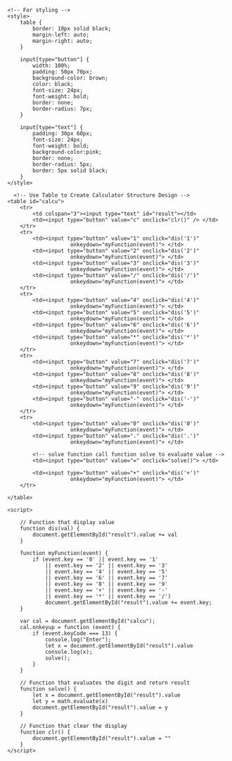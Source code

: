 <!DOCTYPE html> 
<html> 
  
<head> 
      <title>JavaScript Calculator</title> 
    <script src= 
"https://cdnjs.cloudflare.com/ajax/libs/mathjs/10.6.4/math.js"
        integrity= 
"sha512-BbVEDjbqdN3Eow8+empLMrJlxXRj5nEitiCAK5A1pUr66+jLVejo3PmjIaucRnjlB0P9R3rBUs3g5jXc8ti+fQ=="
        crossorigin="anonymous"
        referrerpolicy="no-referrer"></script> 
    <script src= 
"https://cdnjs.cloudflare.com/ajax/libs/mathjs/10.6.4/math.min.js"
        integrity= 
"sha512-iphNRh6dPbeuPGIrQbCdbBF/qcqadKWLa35YPVfMZMHBSI6PLJh1om2xCTWhpVpmUyb4IvVS9iYnnYMkleVXLA=="
        crossorigin="anonymous"
        referrerpolicy="no-referrer"></script> 
    
    <!-- For styling -->
    <style> 
        table { 
            border: 10px solid black; 
            margin-left: auto; 
            margin-right: auto; 
        } 
  
        input[type="button"] { 
            width: 100%; 
            padding: 50px 70px; 
            background-color: brown; 
            color: black; 
            font-size: 24px; 
            font-weight: bold; 
            border: none; 
            border-radius: 7px; 
        } 
  
        input[type="text"] { 
            padding: 30px 60px; 
            font-size: 24px; 
            font-weight: bold; 
            background-color:pink; 
            border: none; 
            border-radius: 5px; 
            border: 5px solid black; 
        } 
    </style> 
</head> 
    
<body> 
    
      <!-- Use Table to Create Calculator Structure Design -->
    <table id="calcu"> 
        <tr> 
            <td colspan="3"><input type="text" id="result"></td> 
            <td><input type="button" value="c" onclick="clr()" /> </td> 
        </tr> 
        <tr> 
            <td><input type="button" value="1" onclick="dis('1')"
                        onkeydown="myFunction(event)"> </td> 
            <td><input type="button" value="2" onclick="dis('2')"
                        onkeydown="myFunction(event)"> </td> 
            <td><input type="button" value="3" onclick="dis('3')"
                        onkeydown="myFunction(event)"> </td> 
            <td><input type="button" value="/" onclick="dis('/')"
                        onkeydown="myFunction(event)"> </td> 
        </tr> 
        <tr> 
            <td><input type="button" value="4" onclick="dis('4')"
                        onkeydown="myFunction(event)"> </td> 
            <td><input type="button" value="5" onclick="dis('5')"
                        onkeydown="myFunction(event)"> </td> 
            <td><input type="button" value="6" onclick="dis('6')"
                        onkeydown="myFunction(event)"> </td> 
            <td><input type="button" value="*" onclick="dis('*')"
                        onkeydown="myFunction(event)"> </td> 
        </tr> 
        <tr> 
            <td><input type="button" value="7" onclick="dis('7')"
                        onkeydown="myFunction(event)"> </td> 
            <td><input type="button" value="8" onclick="dis('8')"
                        onkeydown="myFunction(event)"> </td> 
            <td><input type="button" value="9" onclick="dis('9')"
                        onkeydown="myFunction(event)"> </td> 
            <td><input type="button" value="-" onclick="dis('-')"
                        onkeydown="myFunction(event)"> </td> 
        </tr> 
        <tr> 
            <td><input type="button" value="0" onclick="dis('0')"
                        onkeydown="myFunction(event)"> </td> 
            <td><input type="button" value="." onclick="dis('.')"
                        onkeydown="myFunction(event)"> </td> 
            
            <!-- solve function call function solve to evaluate value -->
            <td><input type="button" value="=" onclick="solve()"> </td> 
  
            <td><input type="button" value="+" onclick="dis('+')"
                        onkeydown="myFunction(event)"> </td> 
        </tr> 
        
    </table> 
  
    <script> 
        
        // Function that display value 
        function dis(val) { 
            document.getElementById("result").value += val 
        } 
  
        function myFunction(event) { 
            if (event.key == '0' || event.key == '1' 
                || event.key == '2' || event.key == '3' 
                || event.key == '4' || event.key == '5' 
                || event.key == '6' || event.key == '7' 
                || event.key == '8' || event.key == '9' 
                || event.key == '+' || event.key == '-' 
                || event.key == '*' || event.key == '/') 
                document.getElementById("result").value += event.key; 
        } 
  
        var cal = document.getElementById("calcu"); 
        cal.onkeyup = function (event) { 
            if (event.keyCode === 13) { 
                console.log("Enter"); 
                let x = document.getElementById("result").value 
                console.log(x); 
                solve(); 
            } 
        } 
  
        // Function that evaluates the digit and return result 
        function solve() { 
            let x = document.getElementById("result").value 
            let y = math.evaluate(x) 
            document.getElementById("result").value = y 
        } 
  
        // Function that clear the display 
        function clr() { 
            document.getElementById("result").value = "" 
        } 
    </script> 
</body> 
  
</html> 
